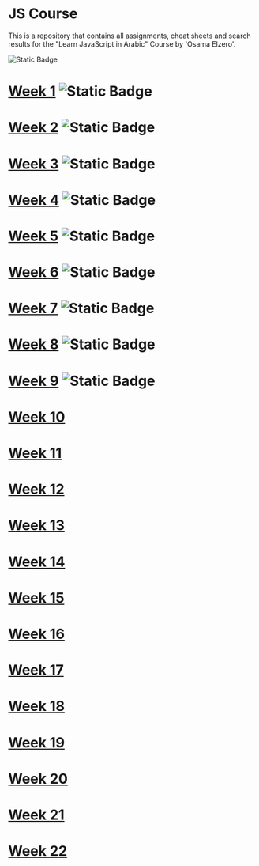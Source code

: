 # JS Course

This is a repository that contains all assignments, cheat sheets and search results for the "Learn JavaScript in Arabic" Course by 'Osama Elzero'.

![Static Badge](https://img.shields.io/badge/Progress-31%25-blue)
# [Week 1](https://github.com/youssefali715/java_script_course/tree/main/Week%201) ![Static Badge](https://img.shields.io/badge/DONE-green)

# [Week 2](https://github.com/youssefali715/java_script_course/tree/main/Week%202) ![Static Badge](https://img.shields.io/badge/DONE-green)

# [Week 3](https://github.com/youssefali715/java_script_course/tree/main/Week%203) ![Static Badge](https://img.shields.io/badge/DONE-green)

#  [Week 4](https://github.com/youssefali715/java_script_course/tree/main/Week%204) ![Static Badge](https://img.shields.io/badge/DONE-green)

#  [Week 5](https://github.com/youssefali715/java_script_course/tree/main/Week%205) ![Static Badge](https://img.shields.io/badge/DONE-green)

#  [Week 6](https://github.com/youssefali715/java_script_course/tree/main/Week%206) ![Static Badge](https://img.shields.io/badge/DONE-green)

#  [Week 7](https://github.com/youssefali715/java_script_course/tree/main/Week%207) ![Static Badge](https://img.shields.io/badge/DONE-green)

#  [Week 8](https://github.com/youssefali715/java_script_course/tree/main/Week%208) ![Static Badge](https://img.shields.io/badge/DONE-green)

#  [Week 9](https://github.com/youssefali715/java_script_course/tree/main/Week%209) ![Static Badge](https://img.shields.io/badge/DONE-green)

#  [Week 10](https://github.com/youssefali715/java_script_course/tree/main/Week%2010)
#  [Week 11](https://github.com/youssefali715/java_script_course/tree/main/Week%2011)
#  [Week 12](https://github.com/youssefali715/java_script_course/tree/main/Week%2012)
#  [Week 13](https://github.com/youssefali715/java_script_course/tree/main/Week%2013)
#  [Week 14](https://github.com/youssefali715/java_script_course/tree/main/Week%2014)
#  [Week 15](https://github.com/youssefali715/java_script_course/tree/main/Week%2015)
#  [Week 16](https://github.com/youssefali715/java_script_course/tree/main/Week%2016)
#  [Week 17](https://github.com/youssefali715/java_script_course/tree/main/Week%2017)
#  [Week 18](https://github.com/youssefali715/java_script_course/tree/main/Week%2018)
#  [Week 19](https://github.com/youssefali715/java_script_course/tree/main/Week%2019)
#  [Week 20](https://github.com/youssefali715/java_script_course/tree/main/Week%2020)
#  [Week 21](https://github.com/youssefali715/java_script_course/tree/main/Week%2021)
#  [Week 22](https://github.com/youssefali715/java_script_course/tree/main/Week%2022)
